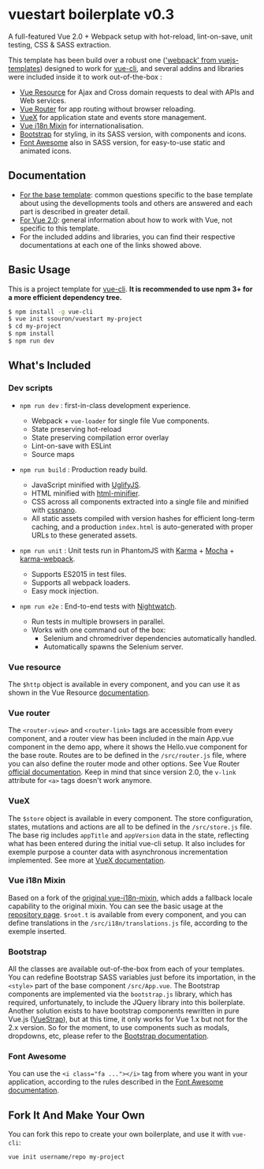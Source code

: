 # vuestart boilerplate v0.3

A full-featured Vue 2.0 + Webpack setup with hot-reload, lint-on-save, unit testing, CSS & SASS extraction.

This template has been build over a robust one (['webpack' from vuejs-templates](https://github.com/vuejs-templates/webpack)) designed to work for [vue-cli](https://github.com/vuejs/vue-cli), and several addins and libraries were included inside it to work out-of-the-box :
* [Vue Resource](https://github.com/vuejs/vue-resource) for Ajax and Cross domain requests to deal with APIs and Web services.
* [Vue Router](https://github.com/vuejs/vue-router) for app routing without browser reloading.
* [VueX](https://github.com/vuejs/vuex/) for application state and events store management.
* [Vue i18n Mixin](https://github.com/ssouron/vue-i18n-mixin/tree/0.2.0) for internationalisation.
* [Bootstrap](http://getbootstrap.com/) for styling, in its SASS version, with components and icons.
* [Font Awesome](http://fontawesome.io/) also in SASS version, for easy-to-use static and animated icons.

## Documentation

* [For the base template](http://vuejs-templates.github.io/webpack): common questions specific to the base template about using the devellopments tools and others are answered and each part is described in greater detail.
* [For Vue 2.0](http://rc.vuejs.org/guide/): general information about how to work with Vue, not specific to this template.
* For the included addins and libraries, you can find their respective documentations at each one of the links showed above.

## Basic Usage

This is a project template for [vue-cli](https://github.com/vuejs/vue-cli). **It is recommended to use npm 3+ for a more efficient dependency tree.**

``` bash
$ npm install -g vue-cli
$ vue init ssouron/vuestart my-project
$ cd my-project
$ npm install
$ npm run dev
```

## What's Included

### Dev scripts

- `npm run dev` : first-in-class development experience.
  - Webpack + `vue-loader` for single file Vue components.
  - State preserving hot-reload
  - State preserving compilation error overlay
  - Lint-on-save with ESLint
  - Source maps

- `npm run build` : Production ready build.
  - JavaScript minified with [UglifyJS](https://github.com/mishoo/UglifyJS2).
  - HTML minified with [html-minifier](https://github.com/kangax/html-minifier).
  - CSS across all components extracted into a single file and minified with [cssnano](https://github.com/ben-eb/cssnano).
  - All static assets compiled with version hashes for efficient long-term caching, and a production `index.html` is auto-generated with proper URLs to these generated assets.

- `npm run unit` : Unit tests run in PhantomJS with [Karma](http://karma-runner.github.io/0.13/index.html) + [Mocha](http://mochajs.org/) + [karma-webpack](https://github.com/webpack/karma-webpack).
  - Supports ES2015 in test files.
  - Supports all webpack loaders.
  - Easy mock injection.

- `npm run e2e` : End-to-end tests with [Nightwatch](http://nightwatchjs.org/).
  - Run tests in multiple browsers in parallel.
  - Works with one command out of the box:
    - Selenium and chromedriver dependencies automatically handled.
    - Automatically spawns the Selenium server.
    
### Vue resource

The `$http` object is available in every component, and you can use it as shown in the Vue Resource [documentation](https://github.com/vuejs/vue-resource/tree/master/docs).

### Vue router

The `<router-view>` and `<router-link>` tags are accessible from every component, and a router view has been included in the main App.vue component in the demo app, where it shows the Hello.vue component for the base route. Routes are to be defined in the `/src/router.js` file, where you can also define the router mode and other options. See Vue Router [official documentation](http://router.vuejs.org/en/index.html). Keep in mind that since version 2.0, the `v-link` attribute for `<a>` tags doesn't work anymore.

### VueX

The `$store` object is available in every component. The store configuration, states, mutations and actions are all to be defined in the `/src/store.js` file. The base rig includes `appTitle` and `appVersion` data in the state, reflecting what has been entered during the initial vue-cli setup. It also includes for exemple purpose a counter data with asynchronous incrementation implemented. See more at [VueX documentation](http://vuex.vuejs.org/en/index.html).

### Vue i18n Mixin

Based on a fork of the [original vue-i18n-mixin](https://github.com/rayfranco/vue-i18n-mixin), which adds a fallback locale capability to the original mixin. You can see the basic usage at the [repository page](https://github.com/ssouron/vue-i18n-mixin/tree/0.2.0). `$root.t` is available from every component, and you can define translations in the `/src/i18n/translations.js` file, according to the exemple inserted.

### Bootstrap

All the classes are available out-of-the-box from each of your templates. You can redefine Bootstrap SASS variables just before its importation, in the `<style>` part of the base component `/src/App.vue`. The Bootstrap components are implemented via the `bootstrap.js` library, which has required, unfortunately, to include the JQuery library into this boilerplate. Another solution exists to have bootstrap components rewritten in pure Vue.js ([VueStrap](https://github.com/yuche/vue-strap)), but at this time, it only works for Vue 1.x but not for the 2.x version. So for the moment, to use components such as modals, dropdowns, etc, please refer to the [Bootstrap documentation](http://getbootstrap.com/components/).

### Font Awesome

You can use the `<i class="fa ..."></i>` tag from where you want in your application, according to the rules described in the [Font Awesome documentation](http://fontawesome.io/).


## Fork It And Make Your Own

You can fork this repo to create your own boilerplate, and use it with `vue-cli`:

``` bash
vue init username/repo my-project
```
